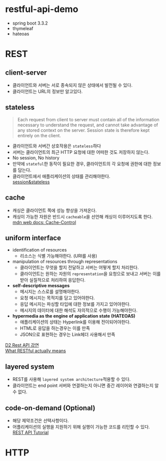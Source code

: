 # restful-api-demo    
* spring boot 3.3.2
* thymeleaf
* hateoas
# REST
## client-server
* 클라이언트와 서버는 서로 종속되지 않은 상태에서 발전될 수 있다.
* 클라이언트는 URL의 정보만 알고있다.
## stateless
> Each request from client to server must contain all of the information necessary to understand the request, and cannot take advantage of any stored context on the server. Session state is therefore kept entirely on the client.
* 클라이언트와 서버간 상호작용은 `stateless`하다
* 서버는 클라이언트의 최근 HTTP 요청에 대한 어떠한 것도 저장하지 않는다.
* No session, No history
* 만약에 `stateful`한 동작이 필요한 경우, 클라이언트의 각 요청에 권한에 대한 정보를 담는다.
* 클라이언트에서 애플리케이션의 상태를 관리해야한다.   
[session&stateless](https://www.baeldung.com/cs/rest-sessions)
## cache
* 캐싱은 클라이언트 쪽에 성능 향상을 가져온다.
* 캐싱이 가능한 자원은 반드시 `cacheable`을 선언해 캐싱이 이루어지도록 한다.   
[mdn web docs: Cache-Control](https://developer.mozilla.org/en-US/docs/Web/HTTP/Headers/Cache-Control)
## uniform interface
* identification of resources 
	* 리소스는 식별 가능해야한다. (URI를 사용)
* manipulation of resources through representations 
	* 클라이언트는 무엇을 할지 전달하고 서버는 어떻게 할지 처리한다.
	* 클라이언트는 원하는 자원의 `representation`을 요청으로 보내고 서버는 이를 받아 실질적으로 처리하여 응답한다.
* **self-descriptive messages**
	- 메시지는 스스로를 설명해야한다.
	* 요청 메시지는 목적지를 담고 있어야한다.
	* 응답 메시지는 파싱할 타입에 대한 정보를 가지고 있어야한다.
	* 메시지의 데이터에 대한 해석도 자의적으로 수행이 가능해야한다.
* **hypermedia as the engine of application state (HATEOAS)**
	* 애플리케이션의 상태는 Hyperlink를 이용해 전이되어야한다.
	* HTML로 응답을 하는경우는 이를 만족
	* JSON으로 표현하는 경우는 Link헤더 사용해서 만족
      
[D2 Rest API 강연](https://www.youtube.com/watch?v=RP_f5dMoHFc&t=664s)   
[What RESTful actually means](https://codewords.recurse.com/issues/five/what-restful-actually-means)
## layered system
* REST를 사용해 `layered system architecture`적용할 수 있다.
* 클라이언트는 end point 서버와 연결하는지 아니면 중간 레이어와 연결하는지 알 수 없다.
## code-on-demand (Optional)   
* 해당 제약조건은 선택사항이다.
* 어플리케이션의 실행을 지원하기 위해 실행이 가능한 코드를 리턴할 수 있다.   
[REST API Tutorial](https://restfulapi.net/rest-architectural-constraints/)
# HTTP

    

